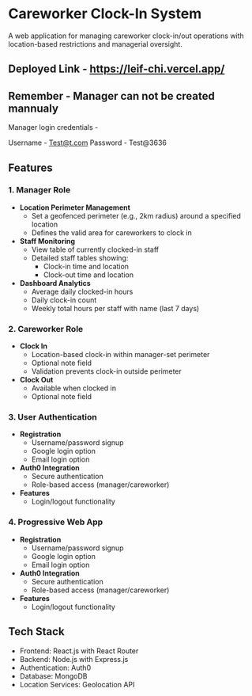 # Careworker Clock-In System

A web application for managing careworker clock-in/out operations with location-based restrictions and managerial oversight.


## Deployed Link - https://leif-chi.vercel.app/

## Remember - Manager can not be created mannualy

Manager login credentials -  

Username - Test@t.com
Password - Test@3636

## Features

### 1. Manager Role
- **Location Perimeter Management**
  - Set a geofenced perimeter (e.g., 2km radius) around a specified location
  - Defines the valid area for careworkers to clock in
- **Staff Monitoring**
  - View table of currently clocked-in staff
  - Detailed staff tables showing:
    - Clock-in time and location
    - Clock-out time and location
- **Dashboard Analytics**
  - Average daily clocked-in hours
  - Daily clock-in count
  - Weekly total hours per staff with name (last 7 days)


### 2. Careworker Role
- **Clock In**
  - Location-based clock-in within manager-set perimeter
  - Optional note field
  - Validation prevents clock-in outside perimeter
- **Clock Out**
  - Available when clocked in
  - Optional note field

### 3. User Authentication
- **Registration**
  - Username/password signup
  - Google login option
  - Email login option
- **Auth0 Integration**
  - Secure authentication
  - Role-based access (manager/careworker)
- **Features**
  - Login/logout functionality


### 4. Progressive Web App
- **Registration**
  - Username/password signup
  - Google login option
  - Email login option
- **Auth0 Integration**
  - Secure authentication
  - Role-based access (manager/careworker)
- **Features**
  - Login/logout functionality
 

## Tech Stack
- Frontend: React.js with React Router
- Backend: Node.js with Express.js
- Authentication: Auth0
- Database: MongoDB 
- Location Services: Geolocation API

